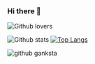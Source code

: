 ### Hi there 👋

![Github lovers](https://1.bp.blogspot.com/-yRIXNL0HaeQ/YBr2nPctEJI/AAAAAAAAMsA/9AEccldHZkU_UjW5owQbRUKDDuL5-ni7ACLcBGAsYHQ/s960/11130160_10203968824241902_1704446697852246306_n%2B-%2BCopy.jpg)

<!--
**mesinkasir/mesinkasir** is a ✨ _special_ ✨ repository because its `README.md` (this file) appears on your GitHub profile.
-->
![Github stats](https://github-readme-stats.vercel.app/api?username=mesinkasir&theme=midnight-purple&show_icons=true&count_private=true) [![Top Langs](https://github-readme-stats.vercel.app/api/top-langs/?username=mesinkasir&langs_count=8)](https://github.com/mesinkasir/github-readme-stats)



![github ganksta](https://1.bp.blogspot.com/-iXseOdV9EWY/YBr6AFz19zI/AAAAAAAAMsY/QRLB2G7Sc9cFFmcytloY5D1DND8vTmhcQCLcBGAsYHQ/s960/13406805_10206589188349367_938707191884813742_n.jpg)



